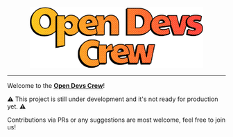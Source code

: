 <div align="center">
  <img width="400" src="./assets/images/odc-logo.png" alt="Open Devs Crew Logo" />
</div>

---

Welcome to the **[Open Devs Crew](https://opendevs.io)**!

:warning: This project is still under development and it's not ready for production yet. :warning:

Contributions via PRs or any suggestions are most welcome, feel free to join us!
